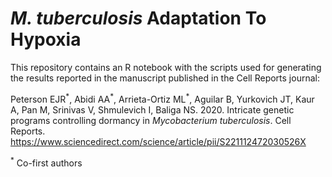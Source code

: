 # *M. tuberculosis* Adaptation To Hypoxia
This repository contains an R notebook with the scripts used for generating the results reported in the manuscript published in the Cell Reports journal:

Peterson EJR<sup>\*</sup>, Abidi AA<sup>\*</sup>, Arrieta-Ortiz ML<sup>\*</sup>, Aguilar B, Yurkovich JT, Kaur A, Pan M, Srinivas V, Shmulevich I, Baliga NS. 2020. Intricate genetic programs controlling dormancy in *Mycobacterium tuberculosis*. Cell Reports. https://www.sciencedirect.com/science/article/pii/S221112472030526X

<sup>\*</sup> Co-first authors
